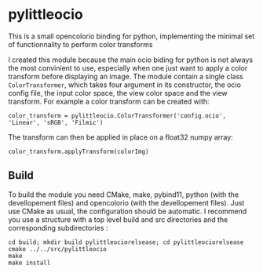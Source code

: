 # pylittleocio
This is a small opencolorio binding for python, implementing the minimal set of functionnality to perform color transforms

I created this module because the main ocio biding for python is not always the most convinient to use, especially when one just want to apply a color transform before displaying an image. The module contain a single class `ColorTransformer`, which takes four argument in its constructor, the ocio config file, the input color space, the view color space and the view transform. For example a color transform can be created with:

	color_transform = pylittleocio.ColorTransformer('config.ocio', 'Linear', 'sRGB', 'Filmic')

The transform can then be applied in place on a float32 numpy array:

	color_transform.applyTransform(colorImg)

## Build

To build the module you need CMake, make, pybind11, python (with the devellopement files) and opencolorio (with the devellopement files). Just use CMake as usual, the configuration should be automatic. I recommend you use a structure with a top level build and src directories and the corresponding subdirectories :

	cd build; mkdir build pylittleociorelsease; cd pylittleociorelsease
	cmake ../../src/pylittleocio
	make
	make install
